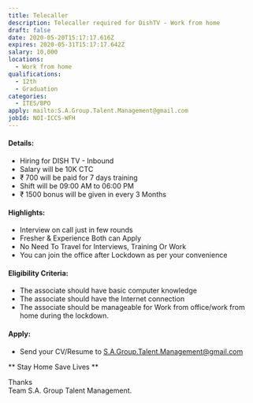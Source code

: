 ```yaml
---
title: Telecaller
description: Telecaller required for DishTV - Work from home
draft: false
date: 2020-05-20T15:17:17.616Z
expires: 2020-05-31T15:17:17.642Z
salary: 10,000
locations:
  - Work from home
qualifications:
  - 12th
  - Graduation
categories:
  - ITES/BPO
apply: mailto:S.A.Group.Talent.Management@gmail.com
jobId: NOI-ICCS-WFH
---
```

#### Details:
- Hiring for DISH TV - Inbound
- Salary will be 10K CTC
- ₹ 700 will be paid for 7 days training
- Shift will be 09:00 AM to 06:00 PM
- ₹ 1500 bonus will be given in every 3 Months

#### Highlights:
* Interview on call just in few rounds
* Fresher & Experience Both can Apply
* No Need To Travel for Interviews, Training Or Work
* You can join the office after Lockdown as per your convenience

#### Eligibility Criteria:
* The associate should have basic computer knowledge
* The associate should have the Internet connection
* The associate should be manageable for Work from office/work from home during the lockdown.

#### Apply:
- Send your CV/Resume to [S.A.Group.Talent.Management@gmail.com](mailto:S.A.Group.Talent.Management@gmail.com?subject=NOI-ICCS-WFH)

** Stay Home Save Lives **

Thanks\
Team S.A. Group Talent Management.
